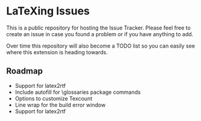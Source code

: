 LaTeXing Issues
========

This is a public repository for hosting the Issue Tracker. Please feel free to create an issue in case you found a problem or if you have anything to add.

Over time this repository will also become a TODO list so you can easily see where this extension is heading towards.


Roadmap
-------

- Support for latex2rtf
- Include autofill for \glossaries package commands
- Options to customize Texcount
- Line wrap for the build error window
- Support for latex2rtf

